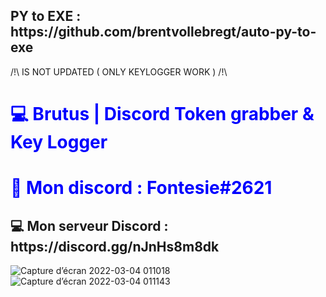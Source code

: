 <h2>PY to EXE : https://github.com/brentvollebregt/auto-py-to-exe</h2>
/!\ IS NOT UPDATED ( ONLY KEYLOGGER WORK ) /!\
<h1 style="color:blue;">💻 Brutus | Discord Token grabber & Key Logger </h1>
<h1 style="color:blue;">📶 Mon discord : Fontesie#2621</h1>
<h2>💻 Mon serveur Discord : https://discord.gg/nJnHs8m8dk</h2>

![Capture d’écran 2022-03-04 011018](https://user-images.githubusercontent.com/57833419/156675325-f90e6809-66df-4875-afcb-0889689054b5.png)
![Capture d’écran 2022-03-04 011143](https://user-images.githubusercontent.com/57833419/156675327-5a52dc0b-d4bf-4bee-8577-f1356abbc8cd.png)
